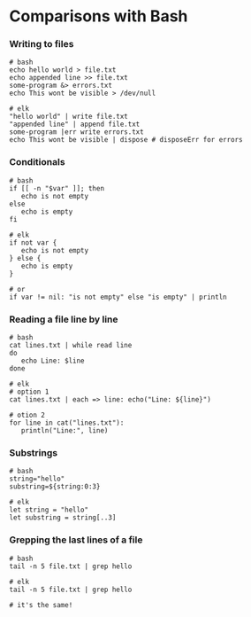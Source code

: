 # Comparisons with Bash

### Writing to files

```elk
# bash
echo hello world > file.txt
echo appended line >> file.txt
some-program &> errors.txt
echo This wont be visible > /dev/null

# elk
"hello world" | write file.txt
"appended line" | append file.txt
some-program |err write errors.txt
echo This wont be visible | dispose # disposeErr for errors
```

### Conditionals

```elk
# bash
if [[ -n "$var" ]]; then
   echo is not empty
else
   echo is empty
fi

# elk
if not var {
   echo is not empty
} else {
   echo is empty
}

# or
if var != nil: "is not empty" else "is empty" | println
```

### Reading a file line by line

```elk
# bash
cat lines.txt | while read line 
do
   echo Line: $line
done

# elk
# option 1
cat lines.txt | each => line: echo("Line: ${line}")

# otion 2
for line in cat("lines.txt"):
   println("Line:", line)
```

### Substrings

```elk
# bash
string="hello"
substring=${string:0:3}

# elk
let string = "hello"
let substring = string[..3]
```

### Grepping the last lines of a file

```elk
# bash
tail -n 5 file.txt | grep hello

# elk
tail -n 5 file.txt | grep hello

# it's the same!
```
